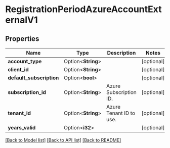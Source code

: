 # RegistrationPeriodAzureAccountExternalV1

## Properties

Name | Type | Description | Notes
------------ | ------------- | ------------- | -------------
**account_type** | Option<**String**> |  | [optional]
**client_id** | Option<**String**> |  | [optional]
**default_subscription** | Option<**bool**> |  | [optional]
**subscription_id** | Option<**String**> | Azure Subscription ID. | [optional]
**tenant_id** | Option<**String**> | Azure Tenant ID to use. | [optional]
**years_valid** | Option<**i32**> |  | [optional]

[[Back to Model list]](../README.md#documentation-for-models) [[Back to API list]](../README.md#documentation-for-api-endpoints) [[Back to README]](../README.md)
